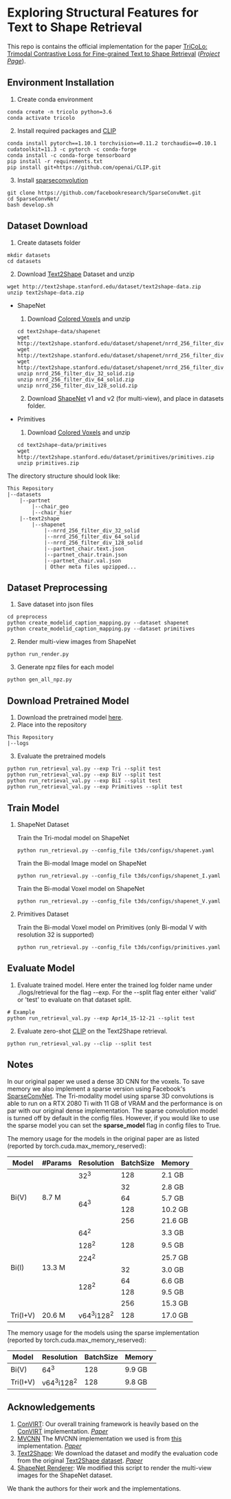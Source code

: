 # Exploring Structural Features for Text to Shape Retrieval
This repo is contains the official implementation for the paper [TriCoLo: Trimodal Contrastive Loss for Fine-grained Text to Shape Retrieval](https://arxiv.org/pdf/2201.07366.pdf) ([*Project Page*](https://3dlg-hcvc.github.io/tricolo/)).

## Environment Installation
1. Create conda environment
```
conda create -n tricolo python=3.6
conda activate tricolo
```
2. Install required packages and [CLIP](https://github.com/openai/CLIP)
```
conda install pytorch==1.10.1 torchvision==0.11.2 torchaudio==0.10.1 cudatoolkit=11.3 -c pytorch -c conda-forge
conda install -c conda-forge tensorboard
pip install -r requirements.txt
pip install git+https://github.com/openai/CLIP.git
```
3. Install [sparseconvolution](https://github.com/facebookresearch/SparseConvNet)
```
git clone https://github.com/facebookresearch/SparseConvNet.git
cd SparseConvNet/
bash develop.sh
```
<!-- conda install pytorch==1.10.1 torchvision==0.11.2 torchaudio==0.10.1 cudatoolkit=10.2 -c pytorch -->

## Dataset Download
1. Create datasets folder
```
mkdir datasets
cd datasets
```
2. Download [Text2Shape](http://text2shape.stanford.edu/) Dataset and unzip
```
wget http://text2shape.stanford.edu/dataset/text2shape-data.zip
unzip text2shape-data.zip
```

* ShapeNet

    1. Download [Colored Voxels](http://text2shape.stanford.edu/) and unzip
    ```
    cd text2shape-data/shapenet
    wget http://text2shape.stanford.edu/dataset/shapenet/nrrd_256_filter_div_32_solid.zip
    wget http://text2shape.stanford.edu/dataset/shapenet/nrrd_256_filter_div_64_solid.zip
    wget http://text2shape.stanford.edu/dataset/shapenet/nrrd_256_filter_div_128_solid.zip
    unzip nrrd_256_filter_div_32_solid.zip
    unzip nrrd_256_filter_div_64_solid.zip
    unzip nrrd_256_filter_div_128_solid.zip
    ```
    2. Download [ShapeNet](https://shapenet.org/) v1 and v2 (for multi-view), and place in datasets folder.

* Primitives

    1. Download [Colored Voxels](http://text2shape.stanford.edu/) and unzip
    ```
    cd text2shape-data/primitives
    wget http://text2shape.stanford.edu/dataset/primitives/primitives.zip
    unzip primitives.zip
    ```
The directory structure should look like:
```
This Repository
|--datasets
    |--partnet 
        |--chair_geo
        |--chair_hier
    |--text2shape
        |--shapenet
            |--nrrd_256_filter_div_32_solid
            |--nrrd_256_filter_div_64_solid
            |--nrrd_256_filter_div_128_solid
            |--partnet_chair.text.json
            |--partnet_chair.train.json
            |--partnet_chair.val.json
            | Other meta files upzipped...
```

## Dataset Preprocessing
1. Save dataset into json files
```
cd preprocess
python create_modelid_caption_mapping.py --dataset shapenet
python create_modelid_caption_mapping.py --dataset primitives
```
2. Render multi-view images from ShapeNet
```
python run_render.py
```
3. Generate npz files for each model
```
python gen_all_npz.py
```

## Download Pretrained Model
1. Download the pretrained model [here](https://www.dropbox.com/sh/yfseeplx2u5zsbh/AAAonT5VO_DDmedyl6wtKdQsa?dl=0).
2. Place into the repository
```
This Repository
|--logs
```
3. Evaluate the pretrained models
```
python run_retrieval_val.py --exp Tri --split test
python run_retrieval_val.py --exp BiV --split test
python run_retrieval_val.py --exp BiI --split test
python run_retrieval_val.py --exp Primitives --split test
```

## Train Model
1. ShapeNet Dataset

    Train the Tri-modal model on ShapeNet
    ```
    python run_retrieval.py --config_file t3ds/configs/shapenet.yaml
    ```
    Train the Bi-modal Image model on ShapeNet
    ```
    python run_retrieval.py --config_file t3ds/configs/shapenet_I.yaml
    ```
    Train the Bi-modal Voxel model on ShapeNet
    ```
    python run_retrieval.py --config_file t3ds/configs/shapenet_V.yaml
    ```
2. Primitives Dataset

    Train the Bi-modal Voxel model on Primitives (only Bi-modal V with resolution 32 is supported)
    ```
    python run_retrieval.py --config_file t3ds/configs/primitives.yaml
    ```

## Evaluate Model
1. Evaluate trained model. Here enter the trained log folder name under ./logs/retrieval for the flag --exp. For the --split flag enter either 'valid' or 'test' to evaluate on that dataset split.
```
# Example
python run_retrieval_val.py --exp Apr14_15-12-21 --split test
```
2. Evaluate zero-shot [CLIP](https://github.com/openai/CLIP) on the Text2Shape retrieval.
```
python run_retrieval_val.py --clip --split test
```

## Notes
In our original paper we used a dense 3D CNN for the voxels. To save memory we also implement a sparse version using Facebook's [SparseConvNet](https://github.com/facebookresearch/SparseConvNet). The Tri-modality model using sparse 3D convolutions is able to run on a RTX 2080 Ti with 11 GB of VRAM and the performance is on par with our original dense implementation. The sparse convolution model is turned off by default in the config files. However, if you would like to use the sparse model you can set the **sparse_model** flag in config files to True.

The memory usage for the models in the original paper are as listed (reported by torch.cuda.max_memory_reserved):
<table>
    <thead>
        <tr>
            <th>Model</th>
            <th>#Params</th>
            <th>Resolution</th>
            <th>BatchSize</th>
            <th>Memory</th>
        </tr>
    </thead>
    <tbody>
        <tr>
            <td rowspan=5>Bi(V)</td>
            <td rowspan=5>8.7 M</td>
            <td>32<sup>3</sup></td>
            <td>128</td>
            <td>2.1 GB</td>
        </tr>
        <tr>
            <td rowspan=4>64<sup>3</sup></td>
             <td>32</td>
             <td>2.8 GB</td>
        </tr>
        <tr>
            <td >64</td>
            <td>5.7 GB</td>
        </tr>
        <tr>
            <td >128</td>
            <td>10.2 GB</td>
        </tr>
        <tr>
            <td >256</td>
            <td>21.6 GB</td>
        </tr>
        <tr>
            <td rowspan=7>Bi(I)</td>
            <td rowspan=7>13.3 M</td>
            <td>64<sup>2</sup></td>
            <td rowspan=3>128</td>
            <td>3.3 GB</td>
        </tr>
        <tr>
            <td>128<sup>2</sup></td>
            <td>9.5 GB</td>
        </tr>
        <tr>
            <td >224<sup>2</sup></td>
            <td>25.7 GB</td>
        </tr>
        <tr>
            <td rowspan=4>128<sup>2</sup></td>
            <td>32</td>
            <td>3.0 GB</td>
        </tr>
        <tr>
            <td >64</td>
            <td>6.6 GB</td>
        </tr>
        <tr>
            <td >128</td>
            <td>9.5 GB</td>
        </tr>
        <tr>
            <td >256</td>
            <td>15.3 GB</td>
        </tr>
        <tr>
            <td>Tri(I+V)</td>
            <td>20.6 M</td>
            <td>v64<sup>3</sup>i128<sup>2</sup></td>
            <td>128</td>
            <td>17.0 GB</td>
        </tr>
    </tbody>
</table>

The memory usage for the models using the sparse implementation (reported by torch.cuda.max_memory_reserved):
<table>
    <thead>
        <tr>
            <th>Model</th>
            <th>Resolution</th>
            <th>BatchSize</th>
            <th>Memory</th>
        </tr>
    </thead>
    <tbody>
        <tr>
            <td>Bi(V)</td>
            <td>64<sup>3</sup></td>
            <td>128</td>
            <td>9.9 GB</td>
        </tr>
        <tr>
            <td>Tri(I+V)</td>
            <td>v64<sup>3</sup>i128<sup>2</sup></td>
            <td>128</td>
            <td>9.8 GB</td>
        </tr>
    </tbody>
</table>


## Acknowledgements
1. [ConVIRT](https://github.com/edreisMD/ConVIRT-pytorch): Our overall training framework is heavily based on the [ConVIRT](https://github.com/edreisMD/ConVIRT-pytorch) implementation. [*Paper*](https://arxiv.org/pdf/2010.00747.pdf)
2. [MVCNN](https://github.com/jongchyisu/mvcnn_pytorch) The MVCNN implementation we used is from [this](https://github.com/jongchyisu/mvcnn_pytorch) implementation. [*Paper*](https://arxiv.org/pdf/1505.00880.pdf)
3. [Text2Shape](https://github.com/kchen92/text2shape/): We download the dataset and modify the evaluation code from the original [Text2Shape dataset](http://text2shape.stanford.edu/). [*Paper*](https://arxiv.org/pdf/1803.08495.pdf)
4. [ShapeNet Renderer](https://github.com/panmari/stanford-shapenet-renderer): We modified this script to render the multi-view images for the ShapeNet dataset.

We thank the authors for their work and the implementations.
